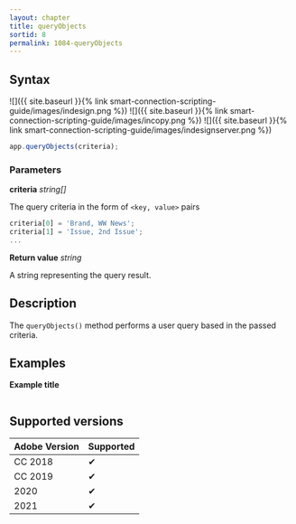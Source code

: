 ```yaml
---
layout: chapter
title: queryObjects
sortid: 8
permalink: 1084-queryObjects
---
```

## Syntax

![]({{ site.baseurl }}{% link smart-connection-scripting-guide/images/indesign.png %}) ![]({{ site.baseurl }}{% link smart-connection-scripting-guide/images/incopy.png %}) ![]({{ site.baseurl }}{% link smart-connection-scripting-guide/images/indesignserver.png %})
```javascript
app.queryObjects(criteria);
```

### Parameters

**criteria** *string[]*

The query criteria in the form of `<key, value>` pairs
```javascript
criteria[0] = 'Brand, WW News';
criteria[1] = 'Issue, 2nd Issue';
...
```

**Return value** *string*

A string representing the query result.

## Description

The `queryObjects()` method performs a user query based in the passed criteria.

## Examples

**Example title**

```javascript

```

## Supported versions

| Adobe Version | Supported |
|---------------|-----------|
| CC 2018       | ✔         |
| CC 2019       | ✔         |
| 2020          | ✔         |
| 2021          | ✔       	|